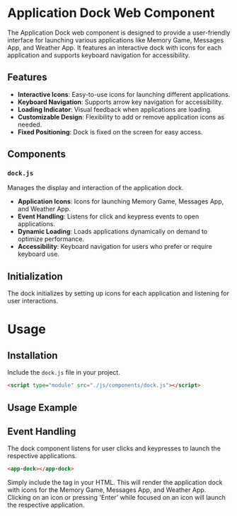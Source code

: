 # Application Dock Web Component

The Application Dock web component is designed to provide a user-friendly interface for launching various applications like Memory Game, Messages App, and Weather App. It features an interactive dock with icons for each application and supports keyboard navigation for accessibility.

## Features

- **Interactive Icons**: Easy-to-use icons for launching different applications.
- **Keyboard Navigation**: Supports arrow key navigation for accessibility.
- **Loading Indicator**: Visual feedback when applications are loading.
- **Customizable Design**: Flexibility to add or remove application icons as needed.
- **Fixed Positioning**: Dock is fixed on the screen for easy access.

## Components

### `dock.js`

Manages the display and interaction of the application dock.

- **Application Icons**: Icons for launching Memory Game, Messages App, and Weather App.
- **Event Handling**: Listens for click and keypress events to open applications.
- **Dynamic Loading**: Loads applications dynamically on demand to optimize performance.
- **Accessibility**: Keyboard navigation for users who prefer or require keyboard use.

## Initialization

The dock initializes by setting up icons for each application and listening for user interactions.

# Usage
## Installation

Include the `dock.js` file in your project.

```html
<script type="module" src="./js/components/dock.js"></script>
```

## Usage Example
## Event Handling

The dock component listens for user clicks and keypresses to launch the respective applications.

```html
<app-dock></app-dock>
```

Simply include the <app-dock></app-dock> tag in your HTML. This will render the application dock with icons for the Memory Game, Messages App, and Weather App. Clicking on an icon or pressing 'Enter' while focused on an icon will launch the respective application.